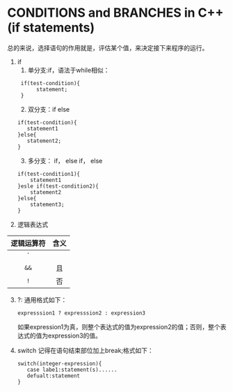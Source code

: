 # CONDITIONS and BRANCHES in C++(if statements)
总的来说，选择语句的作用就是，评估某个值，来决定接下来程序的运行。
1. if
   1. 单分支:if，语法于while相似：
     ```
      if(test-condition){
           statement;
      }
     ```
   2. 双分支：if else
     ```
    if(test-condition){
        statement1
    }else{
        statement2;
   }
     ```
   3. 多分支： if， else if， else
    ```
    if(test-condition1){
        statement1    
    }esle if(test-condition2){
        statement2
    }else{
        statement3;
    }
    ```
2. 逻辑表达式

|逻辑运算符|含义|
:----: | :-----:
`||` | 或
`&&` |且
`!`|否

3. ?:
   通用格式如下：
   ```
   expresssion1 ? expresssion2 : expression3
   ```
    如果expression1为真，则整个表达式的值为expression2的值；否则，整个表达式的值为expression3的值。

4. switch
  记得在语句结束部位加上break;格式如下：
   ```
   switch(integer-expression){
      case labe1:statement(s)......
      defualt:statement
   } 
   ```